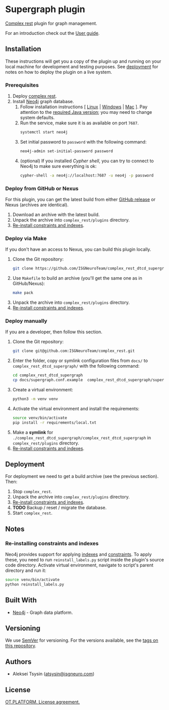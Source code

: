 # Supergraph plugin

[Complex rest](https://github.com/ISGNeuroTeam/complex_rest/tree/develop) plugin for graph management.

For an introduction check out the [User guide](docs/user-guide.md).

## Installation

These instructions will get you a copy of the plugin up and running on your local machine for development and testing purposes. See [deployment](#deployment) for notes on how to deploy the plugin on a live system.

### Prerequisites

1. Deploy [complex rest](https://github.com/ISGNeuroTeam/complex_rest).
2. Install [Neo4j](https://neo4j.com/docs/operations-manual/current/installation/) graph database.
    1. Follow installation instructions [ [Linux](https://neo4j.com/docs/operations-manual/current/installation/linux/) | [Windows](https://neo4j.com/docs/operations-manual/current/installation/windows/) | [Mac](https://neo4j.com/docs/operations-manual/current/installation/osx/) ]. Pay attention to the [required Java version](https://neo4j.com/docs/operations-manual/current/installation/requirements/#deployment-requirements-java); you may need to change system defaults.
    2. Run the service, make sure it is as available on port `7687`.
        ```sh
        systemctl start neo4j
        ```
    3. Set initial password to `password` with the following command:
        ```sh
        neo4j-admin set-initial-password password
        ```
    4. (optional) If you installed *Cypher shell*, you can try to connect to Neo4j to make sure everything is ok:
        ```sh
        cypher-shell -a neo4j://localhost:7687 -u neo4j -p password
        ```

### Deploy from GitHub or Nexus

For this plugin, you can get the latest build from either [GitHub release](https://github.com/ISGNeuroTeam/complex_rest_dtcd_supergraph/releases) or Nexus (archives are identical).

1. Download an archive with the latest build.
2. Unpack the archive into `complex_rest/plugins` directory.
3. [Re-install constraints and indexes](#re-installing-constraints-and-indexes).

### Deploy via Make

If you don't have an access to Nexus, you can build this plugin locally.

1. Clone the Git repository:
    ```sh
    git clone https://github.com/ISGNeuroTeam/complex_rest_dtcd_supergraph.git
    ```
2. Use `Makefile` to build an archive (you'll get the same one as in GitHub/Nexus):
    ```sh
    make pack
    ```
3. Unpack the archive into `complex_rest/plugins` directory.
4. [Re-install constraints and indexes](#re-installing-constraints-and-indexes).

### Deploy manually

If you are a developer, then follow this section.

1. Clone the Git repository:
    ```sh
    git clone git@github.com:ISGNeuroTeam/complex_rest.git
    ```
2. Enter the folder, copy or symlink configuration files from `docs/` to `complex_rest_dtcd_supergraph/` with the following command:
    ```sh
    cd complex_rest_dtcd_supergraph
    cp docs/supergraph.conf.example  complex_rest_dtcd_supergraph/supergraph.conf
    ```
3. Create a virtual environment:
    ```sh
    python3 -m venv venv
    ```
4. Activate the virtual environment and install the requirements:
    ```sh
    source venv/bin/activate
    pip install -r requirements/local.txt
    ```
5. Make a **symlink** for `./complex_rest_dtcd_supergraph/complex_rest_dtcd_supergraph` in `complex_rest/plugins` directory.
6. [Re-install constraints and indexes](#re-installing-constraints-and-indexes).

## Deployment

For deployment we need to get a build archive (see the previous section). Then:

1. Stop `complex_rest`.
2. Unpack the archive into `complex_rest/plugins` directory.
3. [Re-install constraints and indexes](#re-installing-constraints-and-indexes).
4. **TODO** Backup / reset / migrate the database.
5. Start `complex_rest`.

## Notes

### Re-installing constraints and indexes

Neo4j provides support for applying [indexes](https://neo4j.com/docs/getting-started/current/graphdb-concepts/#graphdb-indexes) and [constraints](https://neo4j.com/docs/getting-started/current/graphdb-concepts/#graphdb-constraints). To apply these, you need to run `reinstall_labels.py` script inside the plugin's source code directory. Activate virtual environment, navigate to script's parent directory and run it:

```bash
source venv/bin/activate
python reinstall_labels.py
```

## Built With

- [Neo4j](https://neo4j.com/) - Graph data platform.

## Versioning

We use [SemVer](http://semver.org/) for versioning. For the versions available, see the [tags on this repository](https://github.com/ISGNeuroTeam/complex_rest/tags). 

## Authors

- Aleksei Tsysin (atsysin@isgneuro.com)

## License

[OT.PLATFORM. License agreement.](LICENSE.md)